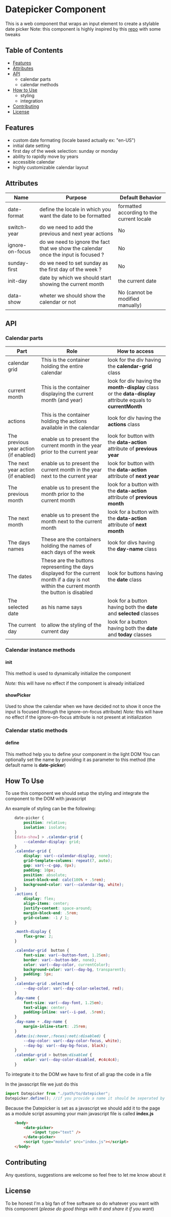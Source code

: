 # Datepicker Component
This is a web component that wraps an input element to create a stylable date picker
Note: this component is highly inspired by this [repo](https://github.com/vanillawc/wc-datepicker) with some tweaks

## Table of Contents
- [Features](\#features)
- [Attributes](\#attributes)
- [API](\#api)
    - calendar parts
    - calendar methods
- [How to Use](\#how-to)
    - styling
    - integration
- [Contributing](\#contribution)
- [License](\#license)

## Features
- custom date formating (locale based actually ex: "en-US")
- initial date setting
- first day of the week selection: sunday or monday
- ability to rapidly move by years
- accessible calendar
- highly customizable calendar layout

## Attributes

| Name | Purpose | Default Behavior |
| ------| ------- | ------- |
| date-format | define the locale in which you want the date to be formatted | formatted according to the current locale |
| switch-year | do we need to add the previous and next year actions | No |
| ignore-on-focus | do we need to ignore the fact that we show the calendar once the input is focused ? | No |
| sunday-first | do we need to set sunday as the first day of the week ? |  No |
| init-day | date by which we should start showing the current month | the current date |
| data-show | wheter we should show the calendar or not | No (cannot be modified manually) |

## API
### Calendar parts
| Part | Role | How to access |
| ------ | ------ | -------- |
| calendar grid | This is the container holding the entire calendar | look for the div having the **calendar-grid** class |
| current month | This is the container displaying the current month (and year) | look for div having the **month-display** class or the **data-display** attribute equals to **currentMonth** |
| actions | This is the container holding the actions available in the calendar | look for div having the **actions** class |
| The previous year action (if enabled) | enable us to present the current month in the year prior to the current year | look for button with the **data-action** attribute  of **previous year** |
| The next year action (if enabled) | enable us to present the current month in the year next to the current year | look for button with the **data-action** attribute of **next year** |
| The previous month | enable us to present the month prior to the current month | look for a button with the **data-action** attribute of **previous month** |
| The next month | enable us to present the month next to the current month | look for a button with the **data-action** attribute of **next month** |
| The days names| These are the containers holding the names of each days of the week | look for divs having the **day-name** class |
| The dates | These are the buttons representing the days displayed for the current month if a day is not within the current month the button is disabled | look for buttons having the **date** class |
| The selected date | as his name says | look for a button having both the **date** and **selected** classes |
| The current day | to allow the styling of the current day | look for a button having both the **date** and **today** classes |

### Calendar instance methods

#### init
This method is used to dynamically initialize the component

*Note:* this will have no effect if the component is already initialized
#### showPicker
Used to show the calendar when we have decided not to show it once the input is focused (through the ignore-on-focus attribute)
*Note:* this will have no effect if the ignore-on-focus attribute is not present at initialization

### Calendar static methods

#### define
This method help you to define your component in the light DOM
You can optionally set the name by providing it as parameter to this method (the default name is **date-picker**)

## How To Use
To use this component we should setup the styling and integrate the component to the DOM with javascript

An example of styling can be the following:
```css
    date-picker {
        position: relative;
        isolation: isolate;
    }
    [data-show] > .calendar-grid {
        --calendar-display: grid;
    }
    .calendar-grid {
        display: var(--calendar-display, none);
        grid-template-columns: repeat(7, auto);
        gap: var(--c-gap, 0px);
        padding: 10px;
        position: absolute;
        inset-block-end: calc(100% + .5rem);
        background-color: var(--calendar-bg, white);
    }
    .actions {
        display: flex;
        align-items: center;
        justify-content: space-around;
        margin-block-end: .5rem;
        grid-column: -1 / 1;
    }

    .month-display {
        flex-grow: 2;
    }

    .calendar-grid  button {
        font-size: var(--button-font, 1.25em);
        border: var(--button-bdr, none);
        color: var(--day-color, currentColor);
        background-color: var(--day-bg, transparent);
        padding: 5px;
    }
    .calendar-grid .selected {
        --day-color: var(--day-color-selected, red);
    }
    .day-name {
        font-size: var(--day-font, 1.25em);
        text-align: center;
        padding-inline: var(--i-pad, .5rem);
    }
    .day-name + .day-name {
        margin-inline-start: .25rem;
    }
    .date:is(:hover,:focus):not(:disabled) {
        --day-color: var(--day-color-focus, white);
        --day-bg: var(--day-bg-focus, black);
    }
    .calendar-grid > button:disabled {
        color: var(--day-color-disabled, #c4c4c4);
    }

```

To integrate it to the DOM we have to first of all grap the code in a file

In the javascript file we just do this
```javascript
import Datepicker from "./path/to/datepicker";
Datepicker.define(); //if you provide a name it should be seperated by a - ex: my-picker
```

Because the Datepicker is set as a javascript we should add it to the page as a module script assuming your main javascript file is called **index.js**
```html
    <body>
        <date-picker>
            <input type="text" />
        </date-picker>
        <script type="module" src="index.js"></script>
    </body>
```

## Contributing
Any questions, suggestions are welcome so feel free to let me know about it

## License
To be honest I'm a big fan of free software so do whatever you want with this component (*please do good things with it and share it if you want*)
